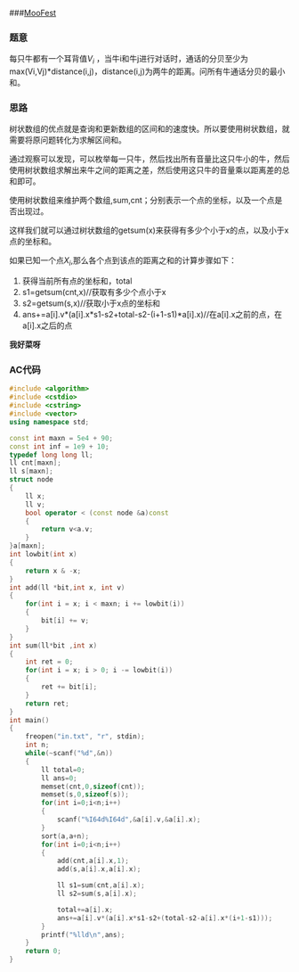 ###[MooFest](https://vjudge.net/problem/OpenJ_Bailian-1990)

### 题意

每只牛都有一个耳背值$V_i$ ，当牛i和牛j进行对话时，通话的分贝至少为max(Vi,Vj)\*distance(i,j)，distance(i,j)为两牛的距离。问所有牛通话分贝的最小和。

### 思路

树状数组的优点就是查询和更新数组的区间和的速度快。所以要使用树状数组，就需要将原问题转化为求解区间和。

通过观察可以发现，可以枚举每一只牛，然后找出所有音量比这只牛小的牛，然后使用树状数组求解出来牛之间的距离之差，然后使用这只牛的音量乘以距离差的总和即可。

使用树状数组来维护两个数组,sum,cnt；分别表示一个点的坐标，以及一个点是否出现过。

这样我们就可以通过树状数组的getsum(x)来获得有多少个小于x的点，以及小于x点的坐标和。

如果已知一个点$X_i$,那么各个点到该点的距离之和的计算步骤如下：

1. 获得当前所有点的坐标和，total
2. s1=getsum(cnt,x)//获取有多少个点小于x
3. s2=getsum(s,x)//获取小于x点的坐标和
4. ans+=a[i].v*(a[i].x\*s1-s2+total-s2-(i+1-s1)\*a[i].x)//在a[i].x之前的点，在a[i].x之后的点

**我好菜呀**

### AC代码

```cpp
#include <algorithm>
#include <cstdio>
#include <cstring>
#include <vector>
using namespace std;

const int maxn = 5e4 + 90;
const int inf = 1e9 + 10;
typedef long long ll;
ll cnt[maxn];
ll s[maxn];
struct node
{
    ll x;
    ll v;
    bool operator < (const node &a)const
    {
        return v<a.v;
    }
}a[maxn];
int lowbit(int x)
{
    return x & -x;
}
int add(ll *bit,int x, int v)
{
    for(int i = x; i < maxn; i += lowbit(i))
    {
        bit[i] += v;
    }
}
int sum(ll*bit ,int x)
{
    int ret = 0;
    for(int i = x; i > 0; i -= lowbit(i))
    {
        ret += bit[i];
    }
    return ret;
}
int main()
{
    freopen("in.txt", "r", stdin);
    int n;
    while(~scanf("%d",&n))
    {
        ll total=0;
        ll ans=0;
        memset(cnt,0,sizeof(cnt));
        memset(s,0,sizeof(s));
        for(int i=0;i<n;i++)
        {
            scanf("%I64d%I64d",&a[i].v,&a[i].x);
        }
        sort(a,a+n);
        for(int i=0;i<n;i++)
        {
            add(cnt,a[i].x,1);
            add(s,a[i].x,a[i].x);

            ll s1=sum(cnt,a[i].x);
            ll s2=sum(s,a[i].x);

            total+=a[i].x;
            ans+=a[i].v*(a[i].x*s1-s2+(total-s2-a[i].x*(i+1-s1)));
        }
        printf("%lld\n",ans);
    }
    return 0;
}
```

